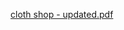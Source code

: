 [cloth shop - updated.pdf](https://github.com/smitjogani/Ecommerce---MEAN-Technology/files/15147530/cloth.shop.-.updated.pdf)
